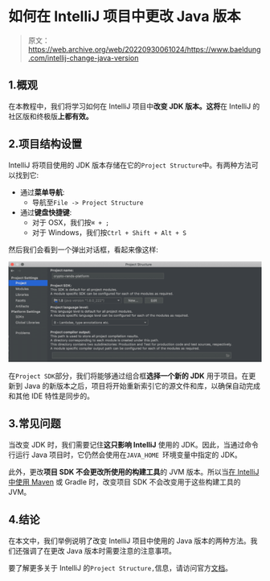 # 如何在 IntelliJ 项目中更改 Java 版本

> 原文：<https://web.archive.org/web/20220930061024/https://www.baeldung.com/intellij-change-java-version>

## 1.概观

在本教程中，我们将学习如何在 IntelliJ 项目中**改变 JDK 版本。这将**在 IntelliJ 的社区版和终极版**上都有效。**

## 2.项目结构设置

IntelliJ 将项目使用的 JDK 版本存储在它的`Project Structure`中。有两种方法可以找到它:

*   通过**菜单导航**:
    *   导航至`File -> Project Structure`
*   通过**键盘快捷键**:
    *   对于 OSX，我们按`⌘ + ;`
    *   对于 Windows，我们按`Ctrl + Shift + Alt + S`

然后我们会看到一个弹出对话框，看起来像这样:

[![Project Structure](img/5075cbc1abbd38856186640e7f99cf8f.png)](/web/20220718025227/https://www.baeldung.com/wp-content/uploads/2019/09/Screenshot-2019-09-22-at-19.13.50.png)

在`Project SDK`部分，我们将能够通过组合框**选择一个新的 JDK** 用于项目。在更新到 Java 的新版本之后，项目将开始重新索引它的源文件和库，以确保自动完成和其他 IDE 特性是同步的。

## 3.常见问题

当改变 JDK 时，我们需要记住**这只影响 IntelliJ** 使用的 JDK。因此，当通过命令行运行 Java 项目时，它仍然会使用在`JAVA_HOME `环境变量中指定的 JDK。

此外，更改**项目 SDK 不会更改所使用的构建工具**的 JVM 版本。所以当[在 IntelliJ 中使用 Maven](/web/20220718025227/https://www.baeldung.com/maven-java-version) 或 Gradle 时，改变项目 SDK 不会改变用于这些构建工具的 JVM。

## 4.结论

在本文中，我们举例说明了改变 IntelliJ 项目中使用的 Java 版本的两种方法。我们还强调了在更改 Java 版本时需要注意的注意事项。

要了解更多关于 IntelliJ 的`Project Structure,`信息，请访问官方[文档](https://web.archive.org/web/20220718025227/https://www.jetbrains.com/help/idea/project-page.html?keymap=primary_default_for_windows)。